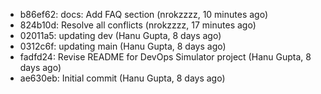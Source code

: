 - b86ef62: docs: Add FAQ section (nrokzzzz, 10 minutes ago)
- 824b10d: Resolve all conflicts (nrokzzzz, 17 minutes ago)
- 02011a5: updating dev (Hanu Gupta, 8 days ago)
- 0312c6f: updating main (Hanu Gupta, 8 days ago)
- fadfd24: Revise README for DevOps Simulator project (Hanu Gupta, 8 days ago)
- ae630eb: Initial commit (Hanu Gupta, 8 days ago)